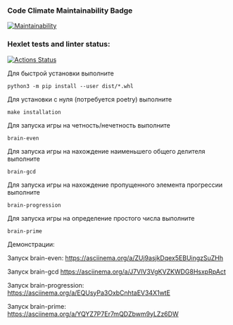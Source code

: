 ### Code Climate Maintainability Badge
[![Maintainability](https://api.codeclimate.com/v1/badges/fdd618eadf00e7120361/maintainability)](https://codeclimate.com/github/Parrot7325/python-project-49/maintainability)
### Hexlet tests and linter status:
[![Actions Status](https://github.com/Parrot7325/python-project-49/workflows/hexlet-check/badge.svg)](https://github.com/Parrot7325/python-project-49/actions)

Для быстрой установки выполните
```
python3 -m pip install --user dist/*.whl
```

Для установки с нуля (потребуется poetry) выполните
```
make installation
```

Для запуска игры на четность/нечетность выполните
```
brain-even
```

Для запуска игры на нахождение наименьшего общего делителя выполните
```
brain-gcd
```

Для запуска игры на нахождение пропущенного элемента прогрессии выполните
```
brain-progression
```

Для запуска игры на определение простого числа выполните
```
brain-prime
```

Демонстрации:


Запуск brain-even: https://asciinema.org/a/ZUj9asjkDqex5EBUingzSuZHh

Запуск brain-gcd https://asciinema.org/a/J7VlV3VgKVZKWDG8HsxpRpAct

Запуск brain-progression: https://asciinema.org/a/EQUsyPa3OxbCnhtaEV34X1wtE

Запуск brain-prime: https://asciinema.org/a/YQYZ7P7Er7mQDZbwm9yLZz6DW
